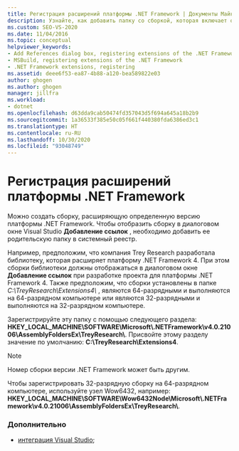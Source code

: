 ```yaml
---
title: Регистрация расширений платформы .NET Framework | Документы Майкрософт
description: Узнайте, как добавить папку со сборкой, которая включает определенную версию .NET Framework в системный реестр.
ms.custom: SEO-VS-2020
ms.date: 11/04/2016
ms.topic: conceptual
helpviewer_keywords:
- Add References dialog box, registering extensions of the .NET Framework
- MSBuild, registering extensions of the .NET Framework
- .NET Framework extensions, registering
ms.assetid: deee6f53-ea87-4b88-a120-bea589822e03
author: ghogen
ms.author: ghogen
manager: jillfra
ms.workload:
- dotnet
ms.openlocfilehash: d63dda9cab50474fd357043d5f694a645a18b2b9
ms.sourcegitcommit: 1a36533f385e50c05f661f440380fda6386ed3c1
ms.translationtype: HT
ms.contentlocale: ru-RU
ms.lasthandoff: 10/30/2020
ms.locfileid: "93048749"
---
```

# <a name="register-extensions-of-the-net-framework"></a>Регистрация расширений платформы .NET Framework

Можно создать сборку, расширяющую определенную версию платформы .NET Framework. Чтобы отобразить сборку в диалоговом окне Visual Studio **Добавление ссылок** , необходимо добавить ее родительскую папку в системный реестр.

 Например, предположим, что компания Trey Research разработала библиотеку, которая расширяет платформу .NET Framework 4. При этом сборки библиотеки должны отображаться в диалоговом окне **Добавление ссылок** при разработке проекта для платформы .NET Framework 4. Также предположим, что сборки установлены в папке *C:\TreyResearch\Extensions4\\* , являются 64-разрядными и выполняются на 64-разрядном компьютере или являются 32-разрядными и выполняются на 32-разрядном компьютере.

 Зарегистрируйте эту папку с помощью следующего раздела: **HKEY_LOCAL_MACHINE\SOFTWARE\Microsoft\\.NETFramework\v4.0.21006\AssemblyFoldersEx\TreyResearch\\**. Присвойте этому разделу значение по умолчанию: **C:\TreyResearch\Extensions4**.

> [!NOTE]
> Номер сборки версии .NET Framework может быть другим.

 Чтобы зарегистрировать 32-разрядную сборку на 64-разрядном компьютере, используйте узел Wow6432, например: **HKEY_LOCAL_MACHINE\SOFTWARE\Wow6432Node\Microsoft\\.NETFramework\v4.0.21006\AssemblyFoldersEx\TreyResearch\\**.

### <a name="see-also"></a>Дополнительно

- [интеграция Visual Studio](../msbuild/visual-studio-integration-msbuild.md);
